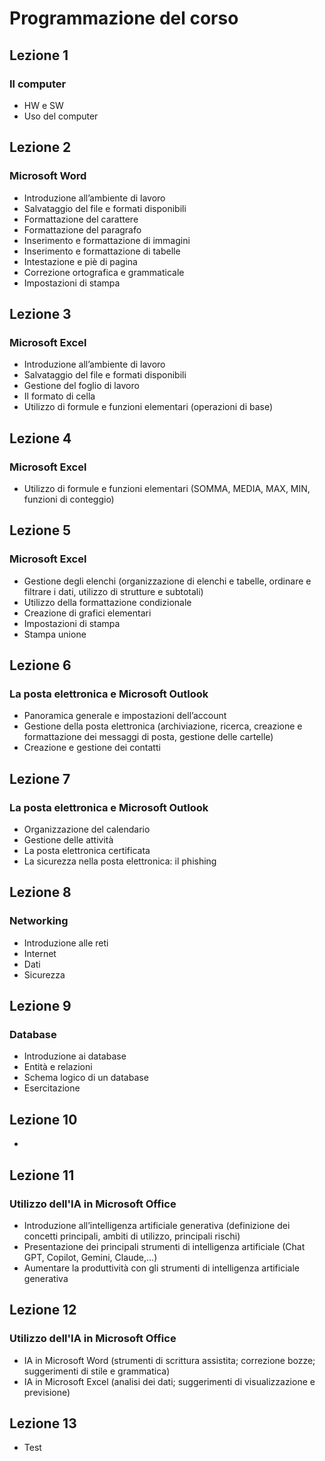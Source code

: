 # Programmazione del corso

## Lezione 1
### Il computer
- HW e SW
- Uso del computer

## Lezione 2
### Microsoft Word
- Introduzione all’ambiente di lavoro
- Salvataggio del file e formati disponibili
- Formattazione del carattere
- Formattazione del paragrafo
- Inserimento e formattazione di immagini
- Inserimento e formattazione di tabelle
- Intestazione e piè di pagina
- Correzione ortografica e grammaticale
- Impostazioni di stampa

## Lezione 3
### Microsoft Excel
- Introduzione all’ambiente di lavoro
- Salvataggio del file e formati disponibili
- Gestione del foglio di lavoro
- Il formato di cella
- Utilizzo di formule e funzioni elementari (operazioni di base)

## Lezione 4
### Microsoft Excel
- Utilizzo di formule e funzioni elementari (SOMMA, MEDIA, MAX, MIN, funzioni di conteggio)

## Lezione 5
### Microsoft Excel
- Gestione degli elenchi (organizzazione di elenchi e tabelle, ordinare e filtrare i dati, utilizzo di strutture e subtotali)
- Utilizzo della formattazione condizionale
- Creazione di grafici elementari
- Impostazioni di stampa
- Stampa unione

## Lezione 6
### La posta elettronica e Microsoft Outlook
- Panoramica generale e impostazioni dell’account
- Gestione della posta elettronica (archiviazione, ricerca, creazione e formattazione dei messaggi di posta, gestione delle cartelle)
- Creazione e gestione dei contatti

## Lezione 7
### La posta elettronica e Microsoft Outlook
- Organizzazione del calendario
- Gestione delle attività
- La posta elettronica certificata
- La sicurezza nella posta elettronica: il phishing

## Lezione 8
### Networking
- Introduzione alle reti
- Internet
- Dati
- Sicurezza

## Lezione 9
### Database
- Introduzione ai database
- Entità e relazioni
- Schema logico di un database
- Esercitazione

## Lezione 10
- 

## Lezione 11
### Utilizzo dell'IA in Microsoft Office
- Introduzione all’intelligenza artificiale generativa (definizione dei concetti principali, ambiti
di utilizzo, principali rischi)
- Presentazione dei principali strumenti di intelligenza artificiale (Chat GPT, Copilot, Gemini,
Claude,…)
- Aumentare la produttività con gli strumenti di intelligenza artificiale generativa

## Lezione 12
### Utilizzo dell'IA in Microsoft Office
- IA in Microsoft Word (strumenti di scrittura assistita; correzione bozze; suggerimenti di stile
e grammatica)
- IA in Microsoft Excel (analisi dei dati; suggerimenti di visualizzazione e previsione)

## Lezione 13
- Test